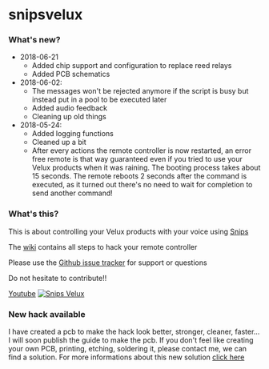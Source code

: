 # snipsvelux

### What's new?

* 2018-06-21
    * Added chip support and configuration to replace reed relays
    * Added PCB schematics
* 2018-06-02:
    * The messages won't be rejected anymore if the script is busy but instead put in a pool to be executed later
    * Added audio feedback
    * Cleaning up old things
* 2018-05-24:
    * Added logging functions
    * Cleaned  up a bit
    * After every actions the remote controller is now restarted, an error free remote is that way guaranteed even if you tried to use your Velux products when it was raining. The booting process takes about 15 seconds. The remote reboots 2 seconds after the command is executed, as it turned out there's no need to wait for completion to send another command!


### What's this?

This is about controlling your Velux products with your voice using [Snips](https://snips.ai)

The [wiki](https://github.com/Psychokiller1888/snipsvelux/wiki) contains all steps to hack your remote controller

Please use the [Github issue tracker](https://github.com/Psychokiller1888/snipsvelux/issues) for support or questions

Do not hesitate to contribute!!

[Youtube](https://www.youtube.com/watch?v=ukkOLqcm2CY£)
[![Snips Velux](https://puu.sh/A6YQ6.png)](https://www.youtube.com/watch?v=ukkOLqcm2CY£)

### New hack available

I have created a pcb to make the hack look better, stronger, cleaner, faster... I will soon publish the guide to make the pcb. If you don't feel like creating your own PCB, printing, etching, soldering it, please contact me, we can find a solution. For more informations about this new solution [click here](https://laurentchervet.wordpress.com/2018/06/21/velux-pcb-hack-done/)
